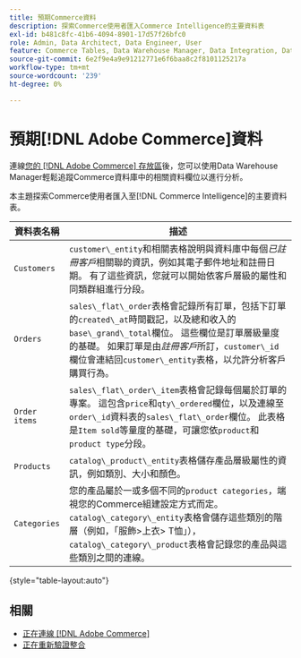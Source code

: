 ```yaml
---
title: 預期Commerce資料
description: 探索Commerce使用者匯入Commerce Intelligence的主要資料表
exl-id: b481c8fc-41b6-4094-8901-17d57f26bfc0
role: Admin, Data Architect, Data Engineer, User
feature: Commerce Tables, Data Warehouse Manager, Data Integration, Data Import/Export
source-git-commit: 6e2f9e4a9e91212771e6f6baa8c2f8101125217a
workflow-type: tm+mt
source-wordcount: '239'
ht-degree: 0%

---
```


# 預期[!DNL Adobe Commerce]資料

連線[您的 [!DNL Adobe Commerce] 存放區](../../../data-analyst/importing-data/integrations/magento.md)後，您可以使用Data Warehouse Manager輕鬆追蹤Commerce資料庫中的相關資料欄位以進行分析。

本主題探索Commerce使用者匯入至[!DNL Commerce Intelligence]的主要資料表。

| **資料表名稱** | **描述** |
|-----|-----|
| `Customers` | `customer\_entity`和相關表格說明與資料庫中每個&#x200B;*已註冊客戶*&#x200B;相關聯的資訊，例如其電子郵件地址和註冊日期。 有了這些資訊，您就可以開始依客戶層級的屬性和同類群組進行分段。 |
| `Orders` | `sales\_flat\_order`表格會記錄所有訂單，包括下訂單的`created\_at`時間戳記，以及總和收入的`base\_grand\_total`欄位。 這些欄位是訂單層級量度的基礎。 如果訂單是由&#x200B;*註冊客戶*&#x200B;所訂，`customer\_id`欄位會連結回`customer\_entity`表格，以允許分析客戶購買行為。 |
| `Order items` | `sales\_flat\_order\_item`表格會記錄每個屬於訂單的專案。 這包含`price`和`qty\_ordered`欄位，以及連線至`order\_id`資料表的`sales\_flat\_order`欄位。 此表格是`Item sold`等量度的基礎，可讓您依`product`和`product type`分段。 |
| `Products` | `catalog\_product\_entity`表格儲存產品層級屬性的資訊，例如類別、大小和顏色。 |
| `Categories` | 您的產品屬於一或多個不同的`product categories`，端視您的Commerce組建設定方式而定。 `catalog\_category\_entity`表格會儲存這些類別的階層（例如，「服飾>上衣> T恤」），`catalog\_category\_product`表格會記錄您的產品與這些類別之間的連線。 |

{style="table-layout:auto"}

## 相關

* [正在連線 [!DNL Adobe Commerce]](../integrations/magento.md)
* [正在重新驗證整合](https://experienceleague.adobe.com/docs/commerce-knowledge-base/kb/how-to/mbi-reauthenticating-integrations.html)
